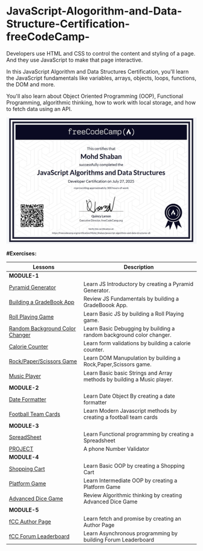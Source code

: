 # JavaScript-Alogorithm-and-Data-Structure-Certification-freeCodeCamp-

Developers use HTML and CSS to control the content and styling of a page. And they use JavaScript to make that page interactive.

In this JavaScript Algorithm and Data Structures Certification, you'll learn the JavaScript fundamentals like variables, arrays, objects, loops, functions, the DOM and more.

You'll also learn about Object Oriented Programming (OOP), Functional Programming, algorithmic thinking, how to work with local storage, and how to fetch data using an API.

![Certificate Achieved](https://github.com/ShabanIrshad/JavaScript-Alogorithm-and-Data-Structure-Certificateion-freeCodeCamp-/blob/main/FreeCodeCampCertificate.jpg)

**#Exercises:**

|  Lessons | Description |
| --- | --- |
| **MODULE-1** |  |
| [Pyramid Generator](https://github.com/ShabanIrshad/JavaScript-Alogorithm-and-Data-Structure-Certificateion-freeCodeCamp-/blob/main/pyramidGenerator.js)| Learn JS Introductory by creating a Pyramid Generator. |
|[Building a GradeBook App](https://github.com/ShabanIrshad/JavaScript-Alogorithm-and-Data-Structure-Certificateion-freeCodeCamp-/blob/main/gradeBook.js) | Review JS Fundamentals by building a GradeBoook App. |
|[Roll Playing Game](https://github.com/ShabanIrshad/JavaScript-Alogorithm-and-Data-Structure-Certificateion-freeCodeCamp-/tree/main/RollPlayingGame) | Learn Basic JS by building a Roll Playing game. |
|[Random Background Color Changer](https://github.com/ShabanIrshad/JavaScript-Alogorithm-and-Data-Structure-Certificateion-freeCodeCamp-/tree/main/RandomBackgroundColorCahnger) | Learn Basic Debugging by building a random background color changer. |
|[Calorie Counter](https://github.com/ShabanIrshad/JavaScript-Alogorithm-and-Data-Structure-Certificateion-freeCodeCamp-/tree/main/CalorieCounter) | Learn form validations by building a calorie counter. |
|[Rock/Paper/Scissors Game](https://github.com/ShabanIrshad/JavaScript-Alogorithm-and-Data-Structure-Certificateion-freeCodeCamp-/tree/main/RockPaperScissor) | Learn DOM Manupulation by building a Rock,Paper,Scissors game. |
|[Music Player](https://github.com/ShabanIrshad/JavaScript-Alogorithm-and-Data-Structure-Certificateion-freeCodeCamp-/tree/main/MusicPlayer) | Learn Basic basic Strings and Array methods by building a Music player. |
| **MODULE-2** |  |
|[Date Formatter](https://github.com/ShabanIrshad/JavaScript-Alogorithm-and-Data-Structure-Certificateion-freeCodeCamp-/tree/main/Date%20Formatter) | Learn Date Object By creating a date formatter |
|[Football Team Cards](https://github.com/ShabanIrshad/JavaScript-Alogorithm-and-Data-Structure-Certificateion-freeCodeCamp-/tree/main/FootballTeamCards) | Learn Modern Javascript methods by creating a football team cards |
| **MODULE-3** |  |
|[SpreadSheet](https://github.com/ShabanIrshad/JavaScript-Alogorithm-and-Data-Structure-Certificateion-freeCodeCamp-/tree/main/Spreadsheet) | Learn Functional programming by creating a Spreadsheet |
|[PROJECT](https://github.com/ShabanIrshad/JavaScript-Alogorithm-and-Data-Structure-Certificateion-freeCodeCamp-/tree/main/NumberValidator) | A phone Number Validator |
| **MODULE-4** |  |
|[Shopping Cart](https://github.com/ShabanIrshad/JavaScript-Alogorithm-and-Data-Structure-Certificateion-freeCodeCamp-/tree/main/ShoppingCart) | Learn Basic OOP by creating a Shopping Cart |
|[Platform Game](https://github.com/ShabanIrshad/JavaScript-Alogorithm-and-Data-Structure-Certificateion-freeCodeCamp-/tree/main/PlatformGame) | Learn Intermediate OOP by creating a Platform Game |
|[Advanced Dice Game](https://github.com/ShabanIrshad/JavaScript-Alogorithm-and-Data-Structure-Certificateion-freeCodeCamp-/tree/main/DiceGame) |Review Algorithmic thinking by creating Advanced Dice Game |
| **MODULE-5** |  |
|[fCC Author Page ](https://github.com/ShabanIrshad/JavaScript-Alogorithm-and-Data-Structure-Certificateion-freeCodeCamp-/tree/main/fCCAuthorPage) | Learn fetch and promise by creating an Author Page |
|[fCC Forum Leaderboard](https://github.com/ShabanIrshad/JavaScript-Alogorithm-and-Data-Structure-Certificateion-freeCodeCamp-/tree/main/fCCForumLeaderboard) | Learn Asynchronous programming by building Forum Leaderboard|














